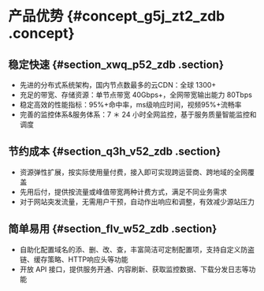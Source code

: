 # 产品优势 {#concept_g5j_zt2_zdb .concept}

## 稳定快速 {#section_xwq_p52_zdb .section}

-   先进的分布式系统架构，国内节点数最多的云CDN：全球 1300+
-   充足的带宽、存储资源：单节点带宽 40Gbps+，全网带宽输出能力 80Tbps
-   稳定高效的性能指标：95%+命中率，ms级响应时间，视频95%+流畅率
-   完善的监控体系&服务体系：7 ＊ 24 小时全网监控，基于服务质量智能监控和调度

## 节约成本 {#section_q3h_v52_zdb .section}

-   资源弹性扩展，按实际使用量付费，接入即可实现跨运营商、跨地域的全网覆盖
-   先用后付，提供按流量或峰值带宽两种计费方式，满足不同业务需求
-   对于网站突发流量，无需用户干预，自动作出响应和调整，有效减少源站压力

## 简单易用 {#section_flv_w52_zdb .section}

-   自助化配置域名的添、删、改、查，丰富简洁可定制配置项，支持自定义防盗链、缓存策略、HTTP响应头等功能
-   开放 API 接口，提供服务开通、内容刷新、获取监控数据、下载分发日志等功能

